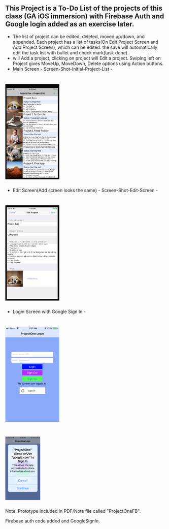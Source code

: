 ## This Project is a To-Do List of the projects of this class (GA iOS immersion) with Firebase Auth and Google login added as an exercise later.
- The list of project can be edited, deleted, moved up/down, and appended. Each project has a list of tasks(On Edit Project Screen and Add Project Screen), which can be edited. the save will automatically edit the task list with bullet and check mark(task done).
- will Add a project, clicking on project will Edit a project.
Swiping left on Project gives MoveUp, MoveDown, Delete options using Action buttons.
- Main Screen - Screen-Shot-Initial-Project-List -
# <img src="Screen-Shot-Initial-Project-List.png" width="170" height="300" />

- Edit Screen(Add screen looks the same) - Screen-Shot-Edit-Screen -
# <img src="Screen-Shot-Edit-Screen.png" width="170" height="300" />

- Login Screen with Google Sign In -
# <img src="LoginScreen.png" width="170" height="300" />

# <img src="AuthScreen.png" width="110" height="200" />

Note: Prototype included in PDF/Note file called "ProjectOneFB".

Firebase auth code added and GoogleSignIn.
